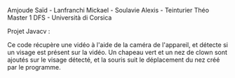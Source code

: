 Amjoude Saïd - Lanfranchi Mickael - Soulavie Alexis - Teinturier Théo
Master 1 DFS - Università di Corsica

Projet Javacv :

Ce code récupère une vidéo à l'aide de la caméra de l'appareil, et détecte si un visage est présent sur la vidéo.
Un chapeau vert et un  nez de clown sont ajoutés sur le visage détecté, et la souris suit le déplacement du nez créé par le programme.
